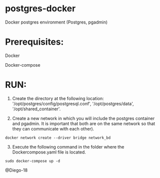 # postgres-docker
Docker postgres environment (Postgres, pgadmin)

# Prerequisites:

  Docker
  
  Docker-compose

# RUN:
  
  1. Create the directory at the following location: '/opt/postgres/config/postgresql.conf', '/opt/postgres/data', '/opt/shared_container'.
  
  2. Create a new network in which you will include the postgres container and pgadmin. 
      It is important that both are on the same network so that they can communicate with each other).
      
    docker network create --driver bridge network_bd
  
  3. Execute the following command in the folder where the Dockercompose.yaml file is located. 
    
    sudo docker-compose up -d  
    
    
@Diego-18
